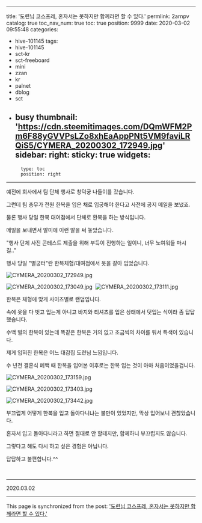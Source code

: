 
---
title: '도련님 코스프레, 혼자서는 못하지만 함께라면 할 수 있다.'
permlink: 2arnpv
catalog: true
toc_nav_num: true
toc: true
position: 9999
date: 2020-03-02 09:55:48
categories:
- hive-101145
tags:
- hive-101145
- sct-kr
- sct-freeboard
- mini
- zzan
- kr
- palnet
- dblog
- sct
- busy
thumbnail: 'https://cdn.steemitimages.com/DQmWFM2Pm6F88yGVVPsLZo8xhEaAppPNt5VM9faviLRQiS5/CYMERA_20200302_172949.jpg'
sidebar:
    right:
        sticky: true
widgets:
    -
        type: toc
        position: right
---


예전에 회사에서 팀 단체 행사로 창덕궁 나들이를 갔습니다.

그런데 팀 총무가 전원 한복을 입은 채로 입궁해야 한다고 사전에 공지 메일을 보냈죠.

물론 행사 당일 한복 대여점에서 단체로 환복을 하는 방식입니다.

메일을 보내면서 말미에 이런 말을 써 놓았습니다.

"행사 단체 사진 콘테스트 제출을 위해 부득이 진행하는 일이니, 너무 노여워들 마시길.."

행사 당일 "별궁터"란 한복체험/대여점에서 옷을 갈아 입었습니다.

​![CYMERA_20200302_172949.jpg](https://cdn.steemitimages.com/DQmWFM2Pm6F88yGVVPsLZo8xhEaAppPNt5VM9faviLRQiS5/CYMERA_20200302_172949.jpg)

![CYMERA_20200302_173049.jpg](https://cdn.steemitimages.com/DQmZzbVeFosQEDwVeaASfV8KSH7t4NFGXn47fb9Q6ppm4iW/CYMERA_20200302_173049.jpg)
​
![CYMERA_20200302_173111.jpg](https://cdn.steemitimages.com/DQmP341xVDgYxndjNh51NcSXp1phpmER8DC9ux47Em1RoCk/CYMERA_20200302_173111.jpg)


한복은 체형에 맞게 사이즈별로 랜덤입니다.

속에 옷을 다 벗고 입는게 아니고 바지와 티셔츠를 입은 상태에서 덧입는 식이라 좀 답답했습니다.

수백 벌의 한복이 있는데 똑같은 한복은 거의 없고 조금씩의 차이를 둬서 특색이 있습니다.

제게 입혀진 한복은 어느 대감집 도련님 느낌입니다.

수 년전 결혼식 폐백 때 한복을 입어본 이후로는 한복 입는 것이 아마 처음이었을겁니다.

​![CYMERA_20200302_173159.jpg](https://cdn.steemitimages.com/DQmdsWTHBMePgKfqQC7YEs6ZjWy6PF8FrVz6FzPDkAC5i2v/CYMERA_20200302_173159.jpg)

​![CYMERA_20200302_173403.jpg](https://cdn.steemitimages.com/DQmfVoN94Yn54e6DLfWF4vyaqdFYjUUKgksMd2rwAbUAM45/CYMERA_20200302_173403.jpg)

![CYMERA_20200302_173442.jpg](https://cdn.steemitimages.com/DQmbdntLmh6Q1SFD35ZcsyhBxT2re4GvSE7yW1TcggqDjcY/CYMERA_20200302_173442.jpg)

부끄럽게 어떻게 한복을 입고 돌아다니냐는 불만이 있었지만, 막상 입어보니 괜찮았습니다.

혼자서 입고 돌아다니라고 하면 절대로 안 할테지만, 함께하니 부끄럽지도 않습니다.

그렇다고 해도 다시 하고 싶은 경험은 아닙니다.

답답하고 불편합니다.^^

​
***

2020.03.02

- - -

This page is synchronized from the post: ['도련님 코스프레, 혼자서는 못하지만 함께라면 할 수 있다.'](https://steemit.com/@lucky2015/2arnpv)
